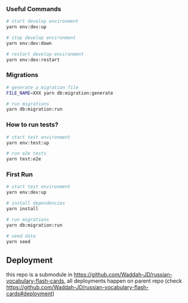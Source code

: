 ### Useful Commands

```bash
# start develop environment
yarn env:dev:up

# stop develop environment
yarn env:dev:down

# restart develop environment
yarn env:dev:restart
```

### Migrations

```bash
# generate a migration file
FILE_NAME=XXX yarn db:migration:generate

# run migrations
yarn db:migration:run
```

### How to run tests?

```bash
# start test environment
yarn env:test:up

# run e2e tests
yarn test:e2e
```

### First Run

```bash
# start test environment
yarn env:dev:up

# install dependencies
yarn install

# run migrations
yarn db:migration:run

# seed data
yarn seed
```

## Deployment

this repo is a submodule in https://github.com/Waddah-JD/russian-vocabulary-flash-cards, all deployments happen on parent repo (check https://github.com/Waddah-JD/russian-vocabulary-flash-cards#deployment)
